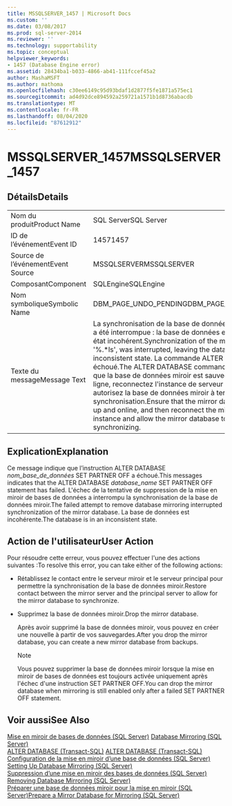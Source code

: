 ```yaml
---
title: MSSQLSERVER_1457 | Microsoft Docs
ms.custom: ''
ms.date: 03/08/2017
ms.prod: sql-server-2014
ms.reviewer: ''
ms.technology: supportability
ms.topic: conceptual
helpviewer_keywords:
- 1457 (Database Engine error)
ms.assetid: 28434ba1-b033-4866-ab41-111fccef45a2
author: MashaMSFT
ms.author: mathoma
ms.openlocfilehash: c30ee6149c95d93bdaf1d2877f5fe1871a575ec1
ms.sourcegitcommit: ad4d92dce894592a259721a1571b1d8736abacdb
ms.translationtype: MT
ms.contentlocale: fr-FR
ms.lasthandoff: 08/04/2020
ms.locfileid: "87612912"
---
```

# <a name="mssqlserver_1457"></a><span data-ttu-id="df21d-102">MSSQLSERVER_1457</span><span class="sxs-lookup"><span data-stu-id="df21d-102">MSSQLSERVER_1457</span></span>
    
## <a name="details"></a><span data-ttu-id="df21d-103">Détails</span><span class="sxs-lookup"><span data-stu-id="df21d-103">Details</span></span>  
  
|||  
|-|-|  
|<span data-ttu-id="df21d-104">Nom du produit</span><span class="sxs-lookup"><span data-stu-id="df21d-104">Product Name</span></span>|<span data-ttu-id="df21d-105">SQL Server</span><span class="sxs-lookup"><span data-stu-id="df21d-105">SQL Server</span></span>|  
|<span data-ttu-id="df21d-106">ID de l’événement</span><span class="sxs-lookup"><span data-stu-id="df21d-106">Event ID</span></span>|<span data-ttu-id="df21d-107">1457</span><span class="sxs-lookup"><span data-stu-id="df21d-107">1457</span></span>|  
|<span data-ttu-id="df21d-108">Source de l’événement</span><span class="sxs-lookup"><span data-stu-id="df21d-108">Event Source</span></span>|<span data-ttu-id="df21d-109">MSSQLSERVER</span><span class="sxs-lookup"><span data-stu-id="df21d-109">MSSQLSERVER</span></span>|  
|<span data-ttu-id="df21d-110">Composant</span><span class="sxs-lookup"><span data-stu-id="df21d-110">Component</span></span>|<span data-ttu-id="df21d-111">SQLEngine</span><span class="sxs-lookup"><span data-stu-id="df21d-111">SQLEngine</span></span>|  
|<span data-ttu-id="df21d-112">Nom symbolique</span><span class="sxs-lookup"><span data-stu-id="df21d-112">Symbolic Name</span></span>|<span data-ttu-id="df21d-113">DBM_PAGE_UNDO_PENDING</span><span class="sxs-lookup"><span data-stu-id="df21d-113">DBM_PAGE_UNDO_PENDING</span></span>|  
|<span data-ttu-id="df21d-114">Texte du message</span><span class="sxs-lookup"><span data-stu-id="df21d-114">Message Text</span></span>|<span data-ttu-id="df21d-115">La synchronisation de la base de données miroir, '%.\*ls', a été interrompue : la base de données est donc dans un état incohérent.</span><span class="sxs-lookup"><span data-stu-id="df21d-115">Synchronization of the mirror database, '%.\*ls', was interrupted, leaving the database in an inconsistent state.</span></span> <span data-ttu-id="df21d-116">La commande ALTER DATABASE a échoué.</span><span class="sxs-lookup"><span data-stu-id="df21d-116">The ALTER DATABASE command failed.</span></span> <span data-ttu-id="df21d-117">Vérifiez que la base de données miroir est sauvegardée et en ligne, reconnectez l'instance de serveur miroir, puis autorisez la base de données miroir à terminer la synchronisation.</span><span class="sxs-lookup"><span data-stu-id="df21d-117">Ensure that the mirror database is back up and online, and then reconnect the mirror server instance and allow the mirror database to finish synchronizing.</span></span>|  
  
## <a name="explanation"></a><span data-ttu-id="df21d-118">Explication</span><span class="sxs-lookup"><span data-stu-id="df21d-118">Explanation</span></span>  
 <span data-ttu-id="df21d-119">Ce message indique que l’instruction ALTER DATABASE *nom_base_de_données* SET PARTNER OFF a échoué.</span><span class="sxs-lookup"><span data-stu-id="df21d-119">This messages indicates that the ALTER DATABASE *database_name* SET PARTNER OFF statement has failed.</span></span> <span data-ttu-id="df21d-120">L'échec de la tentative de suppression de la mise en miroir de bases de données a interrompu la synchronisation de la base de données miroir.</span><span class="sxs-lookup"><span data-stu-id="df21d-120">The failed attempt to remove database mirroring interrupted synchronization of the mirror database.</span></span> <span data-ttu-id="df21d-121">La base de données est incohérente.</span><span class="sxs-lookup"><span data-stu-id="df21d-121">The database is in an inconsistent state.</span></span>  
  
## <a name="user-action"></a><span data-ttu-id="df21d-122">Action de l'utilisateur</span><span class="sxs-lookup"><span data-stu-id="df21d-122">User Action</span></span>  
 <span data-ttu-id="df21d-123">Pour résoudre cette erreur, vous pouvez effectuer l'une des actions suivantes :</span><span class="sxs-lookup"><span data-stu-id="df21d-123">To resolve this error, you can take either of the following actions:</span></span>  
  
-   <span data-ttu-id="df21d-124">Rétablissez le contact entre le serveur miroir et le serveur principal pour permettre la synchronisation de la base de données miroir.</span><span class="sxs-lookup"><span data-stu-id="df21d-124">Restore contact between the mirror server and the principal server to allow for the mirror database to synchronize.</span></span>  
  
-   <span data-ttu-id="df21d-125">Supprimez la base de données miroir.</span><span class="sxs-lookup"><span data-stu-id="df21d-125">Drop the mirror database.</span></span>  
  
     <span data-ttu-id="df21d-126">Après avoir supprimé la base de données miroir, vous pouvez en créer une nouvelle à partir de vos sauvegardes.</span><span class="sxs-lookup"><span data-stu-id="df21d-126">After you drop the mirror database, you can create a new mirror database from backups.</span></span>  
  
    > [!NOTE]  
    >  <span data-ttu-id="df21d-127">Vous pouvez supprimer la base de données miroir lorsque la mise en miroir de bases de données est toujours activée uniquement après l'échec d'une instruction SET PARTNER OFF.</span><span class="sxs-lookup"><span data-stu-id="df21d-127">You can drop the mirror database when mirroring is still enabled only after a failed SET PARTNER OFF statement.</span></span>  
  
## <a name="see-also"></a><span data-ttu-id="df21d-128">Voir aussi</span><span class="sxs-lookup"><span data-stu-id="df21d-128">See Also</span></span>  
 <span data-ttu-id="df21d-129">[Mise en miroir de bases de données &#40;SQL Server&#41;](../../database-engine/database-mirroring/database-mirroring-sql-server.md) </span><span class="sxs-lookup"><span data-stu-id="df21d-129">[Database Mirroring &#40;SQL Server&#41;](../../database-engine/database-mirroring/database-mirroring-sql-server.md) </span></span>  
 <span data-ttu-id="df21d-130">[ALTER DATABASE &#40;Transact-SQL&#41;](/sql/t-sql/statements/alter-database-transact-sql) </span><span class="sxs-lookup"><span data-stu-id="df21d-130">[ALTER DATABASE &#40;Transact-SQL&#41;](/sql/t-sql/statements/alter-database-transact-sql) </span></span>  
 <span data-ttu-id="df21d-131">[Configuration de la mise en miroir d’une base de données &#40;SQL Server&#41;](../../database-engine/database-mirroring/setting-up-database-mirroring-sql-server.md) </span><span class="sxs-lookup"><span data-stu-id="df21d-131">[Setting Up Database Mirroring &#40;SQL Server&#41;](../../database-engine/database-mirroring/setting-up-database-mirroring-sql-server.md) </span></span>  
 <span data-ttu-id="df21d-132">[Suppression d’une mise en miroir des bases de données &#40;SQL Server&#41;](../../database-engine/database-mirroring/removing-database-mirroring-sql-server.md) </span><span class="sxs-lookup"><span data-stu-id="df21d-132">[Removing Database Mirroring &#40;SQL Server&#41;](../../database-engine/database-mirroring/removing-database-mirroring-sql-server.md) </span></span>  
 [<span data-ttu-id="df21d-133">Préparer une base de données miroir pour la mise en miroir &#40;SQL Server&#41;</span><span class="sxs-lookup"><span data-stu-id="df21d-133">Prepare a Mirror Database for Mirroring &#40;SQL Server&#41;</span></span>](../../database-engine/database-mirroring/prepare-a-mirror-database-for-mirroring-sql-server.md)  
  
  
